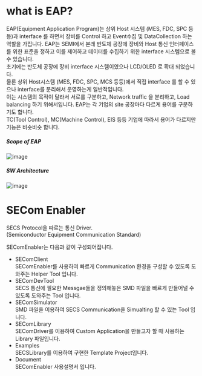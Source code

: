 # what is EAP?  
EAP(Equipment Application Program)는 상위 Host 시스템 (MES, FDC, SPC 등등)과 interface 를 하면서 장비를 Control 하고 Event수집 및 DataCollection 하는 역할을 가집니다. 
EAP는 SEMI에서 본래 반도체 공장에 장비와 Host 통신 인터페이스를 위한 표준을 정하고 이를 제어하고 데이터를 수집하기 위한 interface 시스템으로 볼 수 있습니다.  
초기에는 반도체 공장에 장비 interface 시스템이였으나 LCD/OLED 로 확대 되었습니다.  
물론 상위 Host시스템 (MES, FDC, SPC, MCS 등등)에서 직접 interface 를 할 수 있으나 interface를 분리해서 운영하는게 일반적입니다.  
이는 시스템의 목적이 달라서 서로를 구분하고, Network traffic 을 분리하고, Load balancing 하기 위해서입니다.
EAP는 각 기업의 site 공장마다 다르게 용어를 구분하기도 합니다.  
TC(Tool Control), MC(Machine Control), EIS 등등 기업에 따라서 용어가 다르지만 기능은 비슷비슷 합니다.

##### Scope of EAP
![image](https://user-images.githubusercontent.com/78777059/166433011-46934c5c-d928-4064-b947-2386676ebe71.png)  

##### SW Architecture
![image](https://user-images.githubusercontent.com/78777059/166433048-c3c4b17c-a29d-4207-8975-411d5086265d.png)  


# SECom Enabler
SECS Protocol을 따르는 통신 Driver.  
(Semiconductor Equipment Communication Standard)  

SEComEnabler는 다음과 같이 구성되어집니다.  

-	SEComClient  
SEComEnabler를 사용하여 빠르게 Communication 환경을 구성할 수 있도록 도와주는 Helper Tool 입니다.  
-	SEComDevTool   
SECS 통신에 필요한 Messgae들을 정의해놓은 SMD 파일을 빠르게 만들어낼 수 있도록 도와주는 Tool 입니다.  
- SEComSimulator  
SMD 파일을 이용하여 SECS Communication을 Simualting 할 수 있는 Tool 입니다.  
-	SEComLibrary  
SEComDriver를 이용하여 Custom Application을 만들고자 할 때 사용하는 Library 파일입니다.  
-	Examples  
SECSLibrary를 이용하여 구현한 Template Project입니다.  
-	Document  
SEComEnabler 사용설명서 입니다.  


